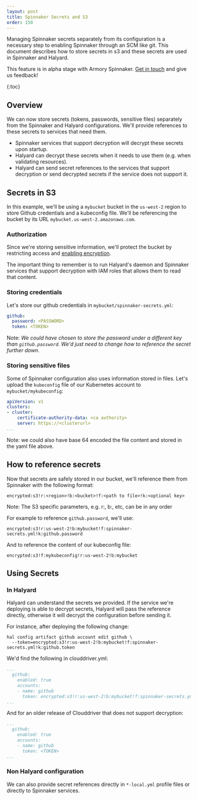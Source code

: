 ```yaml
---
layout: post
title: Spinnaker Secrets and S3
order: 150
---
```

Managing Spinnaker secrets separately from its configuration is a necessary step to enabling Spinnaker through an SCM like git. This document describes how to store secrets in s3 and these secrets are used in Spinnaker and Halyard.

<div class="alpha-warning">
  This feature is in alpha stage with Armory Spinnaker. <a href="https://www.armory.io/contact">Get in touch</a> and give us feedback!
</div>

{:toc}

## Overview
We can now store secrets (tokens, passwords, sensitive files) separately from the Spinnaker and Halyard configurations. We'll provide references to these secrets to services that need them.

- Spinnaker services that support decryption will decrypt these secrets upon startup.
- Halyard can decrypt these secrets when it needs to use them (e.g. when validating resources).
- Halyard can send secret references to the services that support decryption or send decrypted secrets if the service does not support it.

## Secrets in S3
In this example, we'll be using a `mybucket` bucket in the `us-west-2` region to store Github credentials and a kubeconfig file. We'll be referencing the bucket by its URL `mybucket.us-west-2.amazonaws.com`.

### Authorization
Since we're storing sensitive information, we'll protect the bucket by restricting access and [enabling encryption](https://docs.aws.amazon.com/AmazonS3/latest/user-guide/default-bucket-encryption.html).

The important thing to remember is to run Halyard's daemon and Spinnaker services that support decryption with IAM roles that allows them to read that content.


### Storing credentials
Let's store our github credentials in `mybucket/spinnaker-secrets.yml`:

```yaml
github:
  password: <PASSWORD>
  token: <TOKEN>
```

Note: *We could have chosen to store the password under a different key than `github.password`. We'd just need to change how to reference the secret further down.*

### Storing sensitive files
Some of Spinnaker configuration also uses information stored in files. Let's upload the `kubeconfig` file of our Kubernetes account to `mybucket/mykubeconfig`:


```yaml
apiVersion: v1
clusters:
- cluster:
    certificate-authority-data: <ca authority>
    server: https://<clusterurl>
...
```

Note: we could also have base 64 encoded the file content and stored in the yaml file above.

## How to reference secrets
Now that secrets are safely stored in our bucket, we'll reference them from Spinnaker with the following format:

```
encrypted:s3!r:<region>!b:<bucket>!f:<path to file>!k:<optional key>
```

Note: The S3 specific parameters, e.g. r:<region>, b:<bucket>, etc, can be in any order

For example to reference `github.password`, we'll use:
```
encrypted:s3!r:us-west-2!b:mybucket!f:spinnaker-secrets.yml!k:github.password
```

And to reference the content of our kubeconfig file:
```
encrypted:s3!f:mykubeconfig!r:us-west-2!b:mybucket
```

## Using Secrets

### In Halyard
Halyard can understand the secrets we provided. If the service we're deploying is able to decrypt secrets, Halyard will pass the reference directly, otherwise it will decrypt the configuration before sending it.

For instance, after deploying the following change:
```
hal config artifact github account edit github \
  --token=encrypted:s3!r:us-west-2!b:mybucket!f:spinnaker-secrets.yml!k:github.token
```

We'd find the following in clouddriver.yml:
```yaml
...
  github:
    enabled: true
    accounts:
    - name: github
      token: encrypted:s3!r:us-west-2!b:mybucket!f:spinnaker-secrets.yml!k:github.token
...
```

And for an older release of Clouddriver that does not support decryption:
```yaml
...
  github:
    enabled: true
    accounts:
    - name: github
      token: <TOKEN>
...
```

### Non Halyard configuration
We can also provide secret references directly in `*-local.yml` profile files or directly to Spinnaker services.
